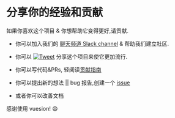 # 分享你的经验和贡献

如果你喜欢这个项目 & 你想帮助它变得更好,请贡献.

- 你可以加入我们的 [聊天频道 Slack channel](https://slack-vuesion.herokuapp.com/) & 帮助我们建立社区.

- 你可以 [![Tweet](https://img.shields.io/twitter/url/http/shields.io.svg?style=flat)](https://twitter.com/intent/tweet?text=Vuesion%20an%20enterprise%20ready%20boilerplate%20for%20isomorphic,%20progressive%20web%20apps%20with%20Vue.JS&url=https://github.com/vuesion/vuesion&via=vuesion1&hashtags=vuesion,VueJS,SEO,Enterprise)
  分享这个项目来使它更加流行.

- 你可以写代码&PRs, 轻阅读[贡献指南](https://github.com/vuesion/vuesion/blob/master/.github/CONTRIBUTING.md)

- 你可以提出新的想法 || bug 报告,创建一个 [issue](https://github.com/vuesion/vuesion/issues/new)

- 或者你可以改善文档

感谢使用 vuesion! :smile:
